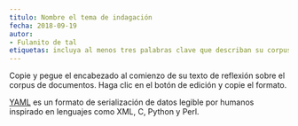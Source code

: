 ```yaml
---
titulo: Nombre el tema de indagación
fecha: 2018-09-19
autor:
- Fulanito de tal 
etiquetas: incluya al menos tres palabras clave que describan su corpus
---
```


Copie y pegue el encabezado al comienzo de su texto de reflexión sobre el corpus de documentos. Haga clic en el botón de edición y copie el formato. 

[YAML](https://es.wikipedia.org/wiki/YAML) es un formato de serialización de datos legible por humanos inspirado en lenguajes como XML, C, Python y Perl.
